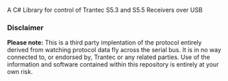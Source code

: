 A C# Library for control of Trantec S5.3 and S5.5 Receivers over USB

### Disclaimer
**Please note:** This is a third party implentation of the protocol entirely derived from watching protocol data fly across the serial bus. It is in no way connected to, or endorsed by, Trantec or any related parties. Use of the information and software contained within this repository is entirely at your own risk.
